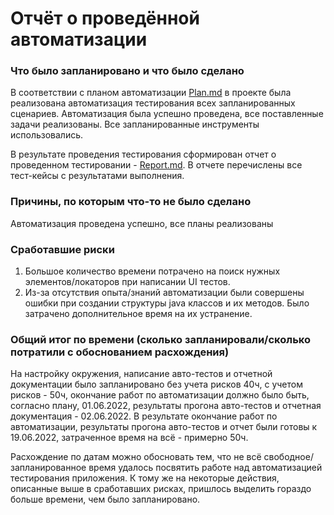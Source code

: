 # Отчёт о проведённой автоматизации #


### Что было запланировано и что было сделано
 
В соответствии с планом автоматизации [Plan.md](https://github.com/Graf-A/DIPLOMA/blob/master/Plan.md) в проекте была реализована автоматизация тестирования всех запланированных сценариев.
Автоматизация была успешно проведена, все поставленные задачи реализованы. Все запланированные инструменты использовались.

В результате проведения тестирования сформирован отчет о проведенном тестировании - [Report.md](https://github.com/Graf-A/DIPLOMA/blob/master/Report.md).
В отчете перечислены все тест-кейсы с результатами выполнения.


### Причины, по которым что-то не было сделано

Автоматизация проведена успешно, все планы реализованы


### Сработавшие риски

1. Большое количество времени потрачено на поиск нужных элементов/локаторов при написании UI тестов.
1. Из-за отсутствия опыта/знаний автоматизации были совершены ошибки при создании структуры java классов и их методов. Было затрачено дополнительное время на их устранение.


### Общий итог по времени (сколько запланировали/сколько потратили с обоснованием расхождения)

На настройку окружения, написание авто-тестов и отчетной документации было запланировано без учета рисков 40ч, с учетом рисков - 50ч, окончание работ по автоматизации должно было быть, согласно плану, 01.06.2022, результаты прогона авто-тестов и отчетная документация - 02.06.2022. В результате окончание работ по автоматизации, результаты прогона авто-тестов и отчет были готовы к 19.06.2022, затраченное время на всё - примерно 50ч.

Расхождение по датам можно обосновать тем, что не всё свободное/запланированное время удалось посвятить работе над автоматизацией тестирования приложения. К тому же на некоторые действия, описанные выше в сработавших рисках, пришлось выделить гораздо больше времени, чем было запланировано.

